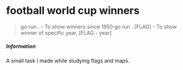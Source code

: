 # football world cup winners

> go run . - To show winners since 1950
> go run . [FLAG] - To show winner of specific year, [FLAG - year]

##### Information
A small task I made while studying flags and maps.